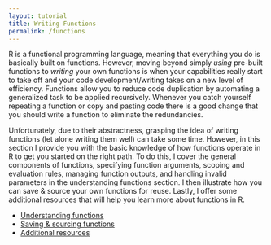 ```yaml
---
layout: tutorial
title: Writing Functions
permalink: /functions
---
```


R is a functional programming language, meaning that everything you do is basically built on functions.  However, moving beyond simply *using* pre-built functions to *writing* your own functions is when your capabilities really start to take off and your code development/writing takes on a new level of efficiency. Functions allow you to reduce code duplication by automating a generalized task to be applied recursively. Whenever you catch yourself repeating a function or copy and pasting code there is a good change that you should write a function to eliminate the redundancies.  

Unfortunately, due to their abstractness, grasping the idea of writing functions (let alone writing them well) can take some time. However, in this section I provide you with the basic knowledge of how functions operate in R to get you started on the right path. To do this, I cover the general components of functions, specifying function arguments, scoping and evaluation rules, managing function outputs, and handling invalid parameters in the understanding functions section. I then illustrate how you can save & source your own functions for reuse. Lastly, I offer some additional resources that will help you learn more about functions in R.

- [Understanding functions](http://uc-r.github.io/understanding_functions)
- [Saving & sourcing functions](http://uc-r.github.io/sourcing) 
- [Additional resources](http://uc-r.github.io/function_resources)
